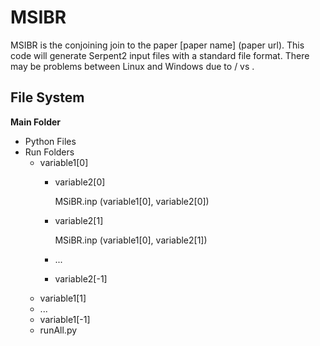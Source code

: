 # MSIBR
MSIBR is the conjoining join to the paper [paper name] (paper url). This code will generate Serpent2 input files with a standard file format. There may be problems between Linux and Windows due to / vs \.


## File System
**Main Folder**

- Python Files 
- Run Folders
  - variable1[0]
    - variable2[0]
    
      MSiBR.inp (variable1[0], variable2[0])
    - variable2[1]

      MSiBR.inp (variable1[0], variable2[1])
    - ...
    - variable2[-1]
  - variable1[1]
  - ...
  - variable1[-1]
  - runAll.py

